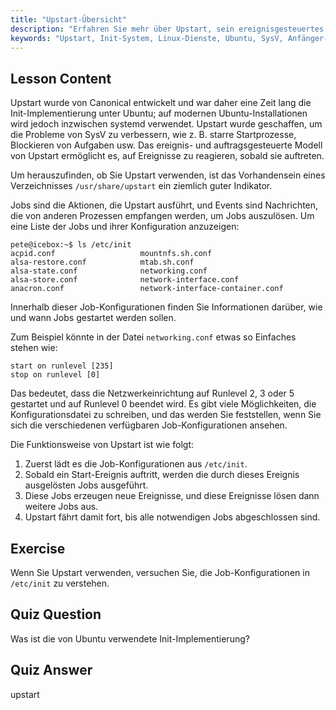 ```yaml
---
title: "Upstart-Übersicht"
description: "Erfahren Sie mehr über Upstart, sein ereignisgesteuertes Modell und wie es Dienste unter Linux verwaltet. Verstehen Sie Upstart-Job-Konfigurationen und seine Rolle als Init-System."
keywords: "Upstart, Init-System, Linux-Dienste, Ubuntu, SysV, Anfänger-Tutorial, Linux-Anleitung"
---
```


## Lesson Content

Upstart wurde von Canonical entwickelt und war daher eine Zeit lang die Init-Implementierung unter Ubuntu; auf modernen Ubuntu-Installationen wird jedoch inzwischen systemd verwendet. Upstart wurde geschaffen, um die Probleme von SysV zu verbessern, wie z. B. starre Startprozesse, Blockieren von Aufgaben usw. Das ereignis- und auftragsgesteuerte Modell von Upstart ermöglicht es, auf Ereignisse zu reagieren, sobald sie auftreten.

Um herauszufinden, ob Sie Upstart verwenden, ist das Vorhandensein eines Verzeichnisses `/usr/share/upstart` ein ziemlich guter Indikator.

Jobs sind die Aktionen, die Upstart ausführt, und Events sind Nachrichten, die von anderen Prozessen empfangen werden, um Jobs auszulösen. Um eine Liste der Jobs und ihrer Konfiguration anzuzeigen:

```plaintext
pete@icebox:~$ ls /etc/init
acpid.conf                   mountnfs.sh.conf
alsa-restore.conf            mtab.sh.conf
alsa-state.conf              networking.conf
alsa-store.conf              network-interface.conf
anacron.conf                 network-interface-container.conf
```

Innerhalb dieser Job-Konfigurationen finden Sie Informationen darüber, wie und wann Jobs gestartet werden sollen.

Zum Beispiel könnte in der Datei `networking.conf` etwas so Einfaches stehen wie:

```plaintext
start on runlevel [235]
stop on runlevel [0]
```

Das bedeutet, dass die Netzwerkeinrichtung auf Runlevel 2, 3 oder 5 gestartet und auf Runlevel 0 beendet wird. Es gibt viele Möglichkeiten, die Konfigurationsdatei zu schreiben, und das werden Sie feststellen, wenn Sie sich die verschiedenen verfügbaren Job-Konfigurationen ansehen.

Die Funktionsweise von Upstart ist wie folgt:

1. Zuerst lädt es die Job-Konfigurationen aus `/etc/init`.
2. Sobald ein Start-Ereignis auftritt, werden die durch dieses Ereignis ausgelösten Jobs ausgeführt.
3. Diese Jobs erzeugen neue Ereignisse, und diese Ereignisse lösen dann weitere Jobs aus.
4. Upstart fährt damit fort, bis alle notwendigen Jobs abgeschlossen sind.

## Exercise

Wenn Sie Upstart verwenden, versuchen Sie, die Job-Konfigurationen in `/etc/init` zu verstehen.

## Quiz Question

Was ist die von Ubuntu verwendete Init-Implementierung?

## Quiz Answer

upstart

